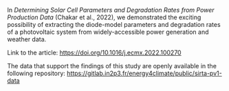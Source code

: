 In _Determining Solar Cell Parameters and Degradation Rates from Power Production Data_ (Chakar et al., 2022), we demonstrated the exciting possibility of extracting the diode-model parameters and degradation rates of a photovoltaic system from widely-accessible power generation and weather data.

Link to the article: https://doi.org/10.1016/j.ecmx.2022.100270

The data that support the findings of this study are openly available in the following repository: https://gitlab.in2p3.fr/energy4climate/public/sirta-pv1-data
